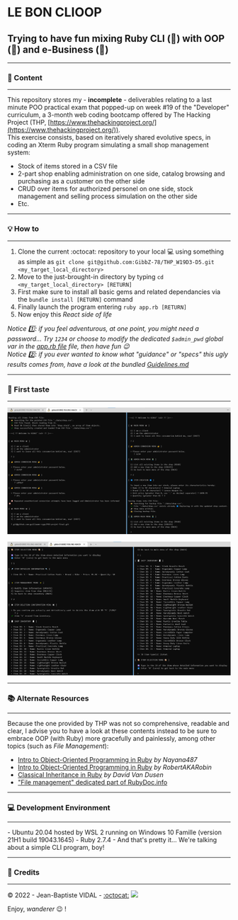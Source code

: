# LE BON CLIOOP

## Trying to have fun mixing Ruby CLI (:see_no_evil:) with OOP (:speak_no_evil:) and e-Business (:hear_no_evil:)

<hr>

### :scroll: Content

<hr>

This repository stores my - **incomplete** - deliverables relating to a last minute POO practical exam that popped-up on week #19 of the "Developer" curriculum, a 3-month web coding bootcamp offered by The Hacking Project (THP, [https://www.thehackingproject.org/](https://www.thehackingproject.org/)).  
This exercise consists, based on iteratively shared evolutive specs, in coding an Xterm Ruby program simulating a small shop management system:

- Stock of items stored in a CSV file
- 2-part shop enabling administration on one side, catalog browsing and purchasing as a customer on the other side
- CRUD over items for authorized personel on one side, stock management and selling process simulation on the other side
- Etc.

<hr>

### :bulb: How to

<hr>

1. Clone the current :octocat: repository to your local :computer: using something as simple as `git clone git@github.com:GibbZ-78/THP_W19D3-D5.git <my_target_local_directory>`
2. Move to the just-brought-in directory by typing `cd <my_target_local_directory> [RETURN]`
3. First make sure to install all basic gems and related dependancies via the `bundle install [RETURN]` command
4. Finally launch the program entering `ruby app.rb [RETURN]`
5. Now enjoy this _React side of life_

_Notice :one:: if you feel adventurous, at one point, you might need a password... Try `1234` or choose to modify the dedicated `$admin_pwd` global var in the [app.rb file](app.rb) file, then have fun :wink:  
Notice :two:: if you ever wanted to know what "guidance" or "specs" this ugly results comes from, have a look at the bundled [Guidelines.md](https://github.com/GibbZ-78/THP_W19D3-D5/blob/main/Guidelines.md)_

<hr>

### :camera_flash: First taste

<hr>

![Welcome & Admin menus ](assets/screenshot_01.png)

![Creation / Modification / Deletion of an item ](assets/screenshot_02.png)

<hr>

### :books: Alternate Resources

<hr>

Because the one provided by THP was not so comprehensive, readable and clear, I advise you to have a look at these contents instead to be sure to embrace OOP (with Ruby) more gracefully and painlessly, among other topics (such as _File Management_):

- [Intro to Object-Oriented Programming in Ruby](https://github.com/ga-wdi-lessons/ruby-oop) _by Nayana487_
- [Intro to Object-Oriented Programming in Ruby](https://gist.github.com/RobertAKARobin/01495123310455c86f5c) _by RobertAKARobin_
- [Classical Inheritance in Ruby](https://gist.github.com/davidvandusen/ab859658701f07d59045) _by David Van Dusen_
- ["File management" dedicated part of RubyDoc.info](https://www.rubydoc.info/github/rubyworks/facets/File)

<hr>

### :computer: Development Environment

<hr>
- Ubuntu 20.04 hosted by WSL 2 running on Windows 10 Famille (version 21H1 build 19043.1645)
- Ruby 2.7.4
- And that's pretty it... We're talking about a simple CLI program, boy!

<hr>

### :lock_with_ink_pen: Credits

<hr>

&copy; 2022 - Jean-Baptiste VIDAL - [:octocat:](https://github.com/GibbZ-78) [<img src="https://www.linkedin.com/favicon.ico">](https://www.linkedin.com/in/jeanbaptistevidal/)

Enjoy, _wanderer_ :wink: !
